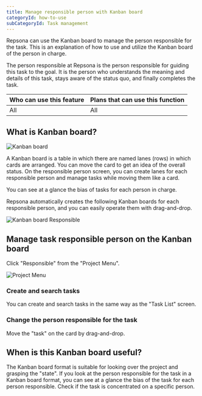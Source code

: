 ```yaml
---
title: Manage responsible person with Kanban board
categoryId: how-to-use
subCategoryId: Task management
---
```


Repsona can use the Kanban board to manage the person responsible for the task. This is an explanation of how to use and utilize the Kanban board of the person in charge.

The person responsible at Repsona is the person responsible for guiding this task to the goal. It is the person who understands the meaning and details of this task, stays aware of the status quo, and finally completes the task.

|Who can use this feature|Plans that can use this function|
|---|---|
|All|All|

## What is Kanban board?

![Kanban board](/images/help/kanban.webp)

A Kanban board is a table in which there are named lanes (rows) in which cards are arranged. You can move the card to get an idea of the overall status. On the responsible person screen, you can create lanes for each responsible person and manage tasks while moving them like a card.

You can see at a glance the bias of tasks for each person in charge.

Repsona automatically creates the following Kanban boards for each responsible person, and you can easily operate them with drag-and-drop.

![Kanban board Responsible](/images/features/en/ball.webp)

## Manage task responsible person on the Kanban board

Click "Responsible" from the "Project Menu".

![Project Menu](/images/help/project-menu.en.png)

### Create and search tasks

You can create and search tasks in the same way as the "Task List" screen.

### Change the person responsible for the task

Move the "task" on the card by drag-and-drop.

## When is this Kanban board useful?

The Kanban board format is suitable for looking over the project and grasping the "state". If you look at the person responsible for the task in a Kanban board format, you can see at a glance the bias of the task for each person responsible. Check if the task is concentrated on a specific person.
